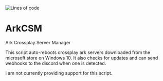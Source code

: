 ![Lines of code](https://img.shields.io/tokei/lines/github/vertyco/ArkCSM?style=plastic)

# ArkCSM
Ark Crossplay Server Manager

This script auto-reboots crossplay ark servers downloaded from the microsoft store on Windows 10. It also checks for updates and can send webhooks to the discord when one is detected.

I am not currently providing support for this script.
